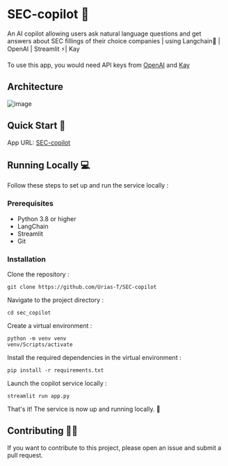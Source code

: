 # SEC-copilot 🤖
An AI copilot allowing users ask natural language questions and get answers about SEC fillings of their choice companies | using Langchain🦜 | OpenAI | Streamlit ⚡| Kay 

To use this app, you would need API keys from [OpenAI](https://help.openai.com/en/articles/4936850-where-do-i-find-my-secret-api-key) and [Kay](https://kay.ai/)

## Architecture

![image](https://github.com/Urias-T/SEC-copilot/assets/51706516/b9a68c09-d622-46d1-ae84-25cbd9aac2a3)



## Quick Start 🚀

App URL: [SEC-copilot](https://sec-copilot.streamlit.app/)

## Running Locally 💻

Follow these steps to set up and run the service locally :

### Prerequisites
- Python 3.8 or higher
- LangChain
- Streamlit
- Git

### Installation
Clone the repository :

```git clone https://github.com/Urias-T/SEC-copilot```

Navigate to the project directory :

```cd sec_copilot```

Create a virtual environment :

```
python -m venv venv
venv/Scripts/activate
```

Install the required dependencies in the virtual environment :

```pip install -r requirements.txt```

Launch the copilot service locally :

```streamlit run app.py```

That's it! The service is now up and running locally. 🤗

## Contributing 🙌🏽
If you want to contribute to this project, please open an issue and submit a pull request.
